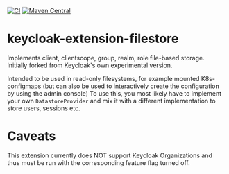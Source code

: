 [![CI](https://github.com/opdt/keycloak-extension-filestore/workflows/CI/badge.svg)](https://github.com/opdt/keycloak-extension-filestore/actions?query=workflow%3ACI)
[![Maven Central](https://img.shields.io/maven-central/v/de.arbeitsagentur.opdt/keycloak-extension-filestore.svg)](https://search.maven.org/artifact/de.arbeitsagentur.opdt/keycloak-extension-filestore)

# keycloak-extension-filestore

Implements client, clientscope, group, realm, role file-based storage.
Initially forked from Keycloak's own experimental version.

Intended to be used in read-only filesystems, for example mounted K8s-configmaps (but can also be used to interactively create the configuration by using the admin console)
To use this, you most likely have to implement your own `DatastoreProvider` and mix it with a different implementation to store users, sessions etc.

# Caveats

This extension currently does NOT support Keycloak Organizations and thus must be run with the corresponding feature flag turned off.
